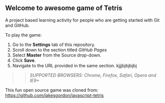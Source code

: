## Welcome to awesome game of Tetris

A project based learning activity for people who are getting started with Git and GitHub.

To play the game:
1. Go to the **Settings** tab of this repository.
1. Scroll down to the section titled _GitHub Pages_
1. Select **Master** from the Source drop-down.
1. Click **Save**.
1. Navigate to the URL provided in the same section.
kjjjbjbjbjbj
>> _*SUPPORTED BROWSERS*: Chrome, Firefox, Safari, Opera and IE9+_

This fun open source game was cloned from: https://github.com/jakesgordon/javascript-tetris
